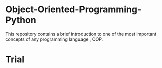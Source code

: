 # Object-Oriented-Programming-Python
This repository contains a brief introduction to one of the most important concepts of any programming language , OOP.   

# Trial
